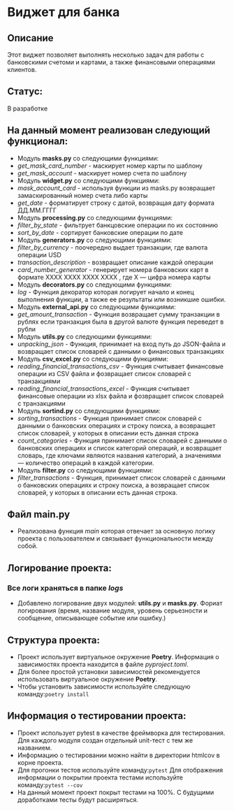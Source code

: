 # Виджет для банка
## Описание
Этот виджет позволяет выполнять несколько задач для работы с банковскими счетоми и картами, а также финансовыми операциями клиентов.

## Статус:
В разработке



## На данный момент реализован следующий функционал:
- Модуль **masks.py** со следующими функциями:
- *get_mask_card_number* - маскирует номер карты по шаблону
- *get_mask_account* - маскирует номер счета по шаблону
- Модуль **widget.py** со следующими функциями:
- *mask_account_card* - используя функции из masks.py возвращает замаскированный номер счета либо карты
- *get_date* - форматирует строку с датой, возвращая дату формата ДД.ММ.ГГГГ
- Модуль **processing.py** со следующими функциями:
- *filter_by_state* - фильтрует банкцовские операции по их состоянию
- *sort_by_date* - сортирует банковские операции по дате
- Модуль **generators.py** со следующими функциями:
- *filter_by_currency* - поочередно выдает транзакции, где валюта операции USD
- *transaction_description* - возвращает описание каждой операции
- *card_number_generator* - генерирует номера банковских карт в формате XXXX XXXX XXXX XXXX
    , где X — цифра номера карты
- Модуль **decorators.py** со следующими функциями:
- *log* - Функция декоратор которая логирует начало и конец выполнения функции,
     а также ее результаты или возникшие ошибки.
- Модуль **external_api.py** со следующими функциями:
- *get_amount_transaction* - Функция возвращает сумму транзакции в рублях если транзакция была в другой валюте функция переведет в рубли
- Модуль **utils.py** со следующими функциями:
- *unpacking_json* - Функция, принимает на вход путь до JSON-файла и возвращает список словарей с данными о финансовых транзакциях
-  Модуль **csv_excel.py** со следующими функциями:
- *reading_financial_transactions_csv* - Функция считывает финансовые операции из CSV файла и фозвращает список словарей с транзакциями
- *reading_financial_transactions_excel* - Функция считывает финансовые операции из xlsx файла и фозвращает список словарей с транзакциями
-  Модуль **sortind.py** со следующими функциями:
- *sorting_transactions* - Функция принимает список словарей с данными о банковских операциях и строку поиска, а возвращает
    список словарей, у которых в описании есть данная строка
- *count_categories* - Функция принимает список словарей с данными о банковских операциях и список категорий операций,
    и возвращает словарь, где ключами являются названия категорий, а значениями — количество операций в каждой категории.
- Модуль **filter.py** со следующими функциями:
- *filter_transactions* - Функция, принимает список словарей с данными о банковских операциях и строку поиска,
     а возвращает список словарей, у которых в описании есть данная строка.
## Файл **main.py**
- Реализована функция *main* которая отвечает за основную логику проекта с пользователем и связывает функциональности между собой.
## Логирование проекта:
### Все логи храняться в папке *logs* 
- Добавлено логирование двух модулей: **utils.py** и **masks.py**. Фориат логирования (время, название модуля, уровень серьезности и сообщение, описывающее событие или ошибку.)
## Структура проекта:
- Проект использует виртуальное окружение **Poetry**. Информация о зависимостях проекта находится в файле *pyproject.toml*.
- Для более простой установки зависимостей рекомендуется использовать виртуальное окружение **Poetry**.
- Чтобы установить зависимости используйте следующую команду:`poetry install`
## Информация о тестировании проекта:
- Проект использует pytest в качестве фреймворка для тестирования. Для каждого модуля создан отдельный unit-тест с тем же названием.
- Информацию о тестировании можно найти в директории htmlcov в корне проекта.
- Для прогонки тестов используйте команду:`pytest`
Для отображения информации о покрытии проекта тестами используйте команду:`pytest --cov`
- На данный момент проект покрыт тестами на 100%. С будущими доработками тесты будут расширяться.
